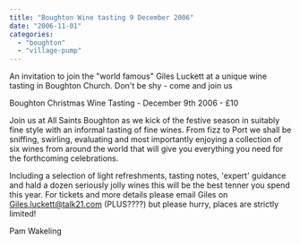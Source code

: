 ```yaml
---
title: "Boughton Wine tasting 9 December 2006"
date: "2006-11-01"
categories: 
  - "boughton"
  - "village-pump"
---
```


An invitation to join the "world famous" Giles Luckett at a unique wine tasting in Boughton Church. Don't be shy - come and join us

Boughton Christmas Wine Tasting - December 9th 2006 - £10

Join us at All Saints Boughton as we kick of the festive season in suitably fine style with an informal tasting of fine wines. From fizz to Port we shall be sniffing, swirling, evaluating and most importantly enjoying a collection of six wines from around the world that will give you everything you need for the forthcoming celebrations.

Including a selection of light refreshments, tasting notes, 'expert' guidance and hald a dozen seriously jolly wines this will be the best tenner you spend this year. For tickets and more details please email Giles on Giles.luckett@talk21.com (PLUS????) but please hurry, places are strictly limited!

Pam Wakeling

